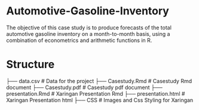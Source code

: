 # Automotive-Gasoline-Inventory

The objective of this case study is to produce forecasts of the total automotive gasoline inventory
on a month-to-month basis, using a combination of econometrics and arithmetic functions in R.

# Structure

├── data.csv                            # Data for the project 
├── Casestudy.Rmd                       # Casestudy Rmd document 
├── Casestudy.pdf                       # Casestudy pdf document
├── presentation.Rmd                    # Xaringan Presentation Rmd
├── presentation.html                   # Xaringan Presentation html
├── CSS                                 # Images and Css Styling for Xaringan
      
